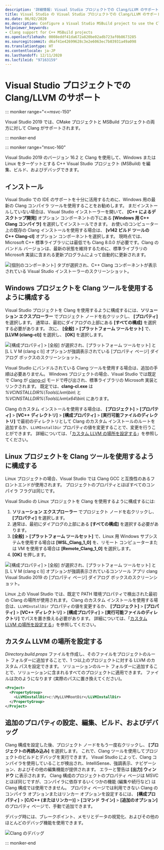 ```yaml
---
description: '詳細情報: Visual Studio プロジェクトでの Clang/LLVM のサポート'
title: Visual Studio の Visual Studio プロジェクトでの Clang/LLVM のサポート
ms.date: 06/02/2020
ms.description: Configure a Visual Studio MSBuild project to use the Clang/LLVM toolchain.
helpviewer_keywords:
- Clang support for C++ MSBuild projects
ms.openlocfilehash: 0008eddf41da672a820be02adb723af0b8673285
ms.sourcegitcommit: d6af41e42699628c3e2e6063ec7b03931a49a098
ms.translationtype: HT
ms.contentlocale: ja-JP
ms.lasthandoff: 12/11/2020
ms.locfileid: "97163159"
---
```

# <a name="clangllvm-support-in-visual-studio-projects"></a>Visual Studio プロジェクトでの Clang/LLVM のサポート

::: moniker range="<=msvc-150"

Visual Studio 2019 では、CMake プロジェクトと MSBuild プロジェクトの両方に対して Clang がサポートされます。

::: moniker-end

::: moniker range="msvc-160"

Visual Studio 2019 のバージョン 16.2 と Clang を使用して、Windows または Linux をターゲットとする C++ Visual Studio プロジェクト (MSBuild) を編集、ビルド、およびデバッグできます。

## <a name="install"></a>インストール

Visual Studio での IDE のサポートを十分に活用するために、Windows 用の最新の Clang コンパイラ ツールを使用することをお勧めします。 まだインストールしていない場合は、Visual Studio インストーラーを開いて、 **[C++ によるデスクトップ開発]** オプション コンポーネントの下にある **[Windows 用 C++ Clang コンパイラ]** を選択してインストールできます。 お使いのコンピューター上の既存の Clang インストールを使用する場合は、 **[v142 ビルド ツールの C++ Clang-cl]** オプション コンポーネントを選択します。 現時点では、Microsoft C++ 標準ライブラリには最低でも Clang 8.0.0 が必要です。Clang のバンドル バージョンは、最新の状態を維持するために、標準ライブラリの Microsoft 実装に含まれる更新プログラムによって自動的に更新されます。

![[個別のコンポーネント] タブが選択され、C++ Clang コンポーネントが表示されている Visual Studio インストーラーのスクリーンショット。](media/clang-install-vs2019.png)

## <a name="configure-a-windows-project-to-use-clang-tools"></a>Windows プロジェクトを Clang ツールを使用するように構成する

Visual Studio プロジェクトを Clang を使用するように構成するには、**ソリューション エクスプローラー** でプロジェクト ノードを右クリックし、 **[プロパティ]** を選択します。 通常は、最初にダイアログの上部にある **[すべての構成]** を選択する必要があります。 次に、 **[全般]**  >  **[プラットフォーム ツールセット]** で、 **[LLVM (clang-cl)]** を選択し、 **[OK]** を選択します。

![[構成プロパティ] > [全般] が選択され、[プラットフォーム ツールセット] と [L L V M (clang c l)] オプションが強調表示されている [プロパティ ページ] ダイアログ ボックスのスクリーンショット。](media/clang-msbuild-prop-page.png)

Visual Studio にバンドルされている Clang ツールを使用する場合は、追加の手順は必要ありません。 Windows プロジェクトの場合、Visual Studio では既定で Clang が [clang-cl](https://llvm.org/devmtg/2014-04/PDFs/Talks/clang-cl.pdf) モードで呼び出され、標準ライブラリの Microsoft 実装とリンクされます。 既定では、**clang-cl.exe** は *%VCINSTALLDIR%\\Tools\\Llvm\\bin\\* と *%VCINSTALLDIR%\\Tools\\Llvm\\x64\\bin\\* にあります。

Clang のカスタム インストールを使用する場合は、 **[プロジェクト]**  >  **[プロパティ]**  >  **[VC++ ディレクトリ]**  >  **[構成プロパティ]**  >  **[実行可能ファイルのディレクトリ]** で最初のディレクトリとして Clang のカスタム インストールのルートを追加するか、`LLVMInstallDir` プロパティの値を変更することで、変更を行うことができます。 詳細については、「[カスタム LLVM の場所を設定する](#custom_llvm_location)」を参照してください。

## <a name="configure-a-linux-project-to-use-clang-tools"></a>Linux プロジェクトを Clang ツールを使用するように構成する

Linux プロジェクトの場合、Visual Studio では Clang GCC と互換性のあるフロントエンドが使用されます。 プロジェクトのプロパティとほぼすべてのコンパイラ フラグは同じです。

Visual Studio の Linux プロジェクトを Clang を使用するように構成するには:

1. **ソリューション エクスプローラー** でプロジェクト ノードを右クリックし、 **[プロパティ]** を選択します。
1. 通常は、最初にダイアログの上部にある **[すべての構成]** を選択する必要があります。
1. **[全般]** > **[プラットフォーム ツールセット]** で、Linux 用 Windows サブシステムを使用する場合は **[WSL_Clang_1_0]** を、リモート コンピューターまたは VM を使用する場合は **[Remote_Clang_1_0]** を選択します。
1. **[OK]** を押します。

![[構成プロパティ] > [全般] が選択され、[プラットフォーム ツールセット] と [L L V M (clang c l)] オプションが強調表示されているコンソール アプリ clang Visual Studio 2019 の [プロパティ ページ] ダイアログ ボックスのスクリーンショット。](media/clang-msbuild-prop-page.png)

Linux 上の Visual Studio では、既定で PATH 環境プロパティで検出された最初の Clang の場所が使用されます。 Clang のカスタム インストールを使用する場合は、`LLVMInstallDir` プロパティの値を変更するか、 **[プロジェクト]**  >  **[プロパティ]**  >  **[VC++ ディレクトリ]**  >  **[構成プロパティ]**  >  **[実行可能ファイルのディレクトリ]** でパスを置き換える必要があります。 詳細については、「[カスタム LLVM の場所を設定する](#custom_llvm_location)」を参照してください。

## <a name="set-a-custom-llvm-location"></a><a name="custom_llvm_location"></a> カスタム LLVM の場所を設定する

*Directory.build.props* ファイルを作成し、そのファイルをプロジェクトのルート フォルダーに追加することで、1 つ以上のプロジェクトに対する LLVM のカスタム パスを設定できます。 ソリューションのルート フォルダーに追加することで、ソリューションに含まれるすべてのプロジェクトに適用できます。 ファイルは次のようになります (実際のパスに置き換えてください)。

```xml
<Project>
  <PropertyGroup>
    <LLVMInstallDir>c:\MyLLVMRootDir</LLVMInstallDir>
  </PropertyGroup>
</Project>
```

## <a name="set-additional-properties-edit-build-and-debug"></a>追加のプロパティの設定、編集、ビルド、およびデバッグ

Clang 構成を設定した後、プロジェクト ノードをもう一度右クリックし、 **[プロジェクトの再読み込み]** を選択します。 これで、Clang ツールを使用してプロジェクトのビルドとデバッグを実行できます。 Visual Studio によって、Clang コンパイラを使用していることが検出され、IntelliSense、強調表示、ナビゲーション、およびその他の編集機能が提供されます。 エラーと警告は **[出力] ウィンドウ** に表示されます。 Clang 構成のプロジェクトのプロパティ ページは MSVC とほぼ同じですが、コンパイラに依存するいくつかの機能 (編集や続行など) は Clang 構成では使用できません。 プロパティ ページでは利用できない Clang のコンパイラ オプションまたはリンカー オプションを設定するには、 **[構成プロパティ]**  >  **[C/C++ (またはリンカー)]**  >  **[コマンド ライン]**  >  **[追加のオプション]** のプロパティ ページで、手動で追加できます。

デバッグ時には、ブレークポイント、メモリとデータの視覚化、およびその他のほとんどのデバッグ機能を使用できます。  

![Clang のデバッグ](media/clang-debug-msbuild.png)

::: moniker-end
